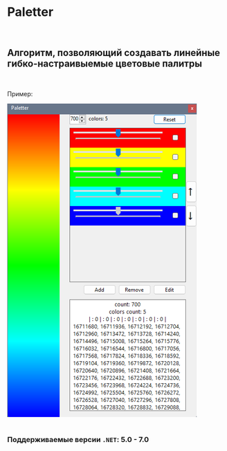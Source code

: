 # Paletter
<br>

## Алгоритм, позволяющий создавать линейные гибко-настраивыемые цветовые палитры

<br>

Пример:

![preview](attachments\README\Images\preview.png)

#

### Поддерживаемые версии `.NET`: 5.0 - 7.0